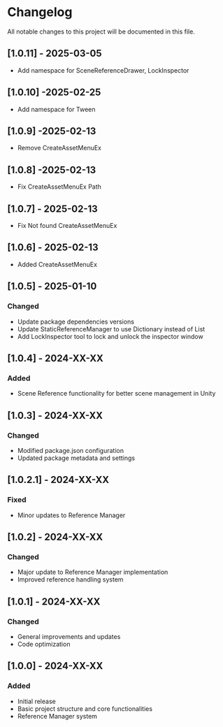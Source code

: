 # Changelog

All notable changes to this project will be documented in this file.

## [1.0.11] - 2025-03-05
- Add namespace for SceneReferenceDrawer, LockInspector

## [1.0.10] -2025-02-25
- Add namespace for Tween

## [1.0.9] -2025-02-13
- Remove CreateAssetMenuEx

## [1.0.8] -2025-02-13
- Fix CreateAssetMenuEx Path

## [1.0.7] - 2025-02-13
- Fix Not found CreateAssetMenuEx

## [1.0.6] - 2025-02-13
- Added CreateAssetMenuEx

## [1.0.5] - 2025-01-10
### Changed
- Update package dependencies versions
- Update StaticReferenceManager to use Dictionary instead of List
- Add LockInspector tool to lock and unlock the inspector window

## [1.0.4] - 2024-XX-XX
### Added
- Scene Reference functionality for better scene management in Unity

## [1.0.3] - 2024-XX-XX
### Changed
- Modified package.json configuration
- Updated package metadata and settings

## [1.0.2.1] - 2024-XX-XX
### Fixed
- Minor updates to Reference Manager

## [1.0.2] - 2024-XX-XX
### Changed
- Major update to Reference Manager implementation
- Improved reference handling system

## [1.0.1] - 2024-XX-XX
### Changed
- General improvements and updates
- Code optimization

## [1.0.0] - 2024-XX-XX
### Added
- Initial release
- Basic project structure and core functionalities
- Reference Manager system